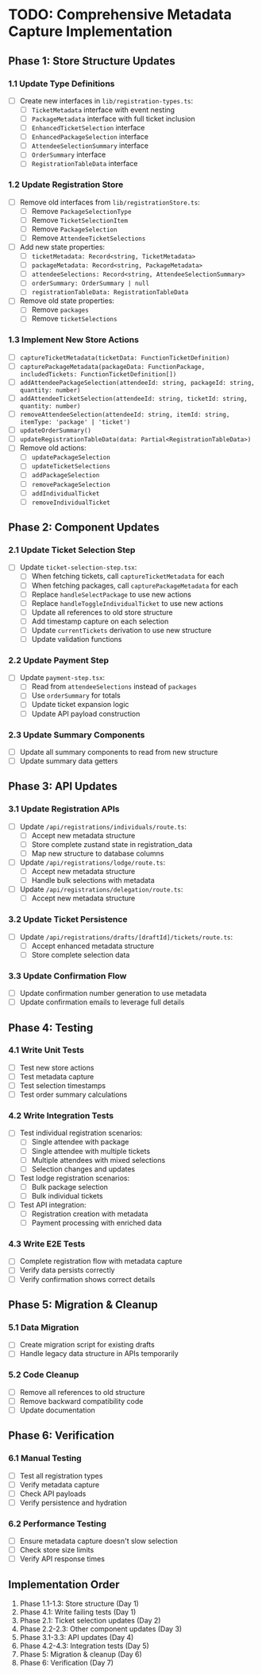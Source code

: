 # TODO: Comprehensive Metadata Capture Implementation

## Phase 1: Store Structure Updates

### 1.1 Update Type Definitions
- [ ] Create new interfaces in `lib/registration-types.ts`:
  - [ ] `TicketMetadata` interface with event nesting
  - [ ] `PackageMetadata` interface with full ticket inclusion
  - [ ] `EnhancedTicketSelection` interface
  - [ ] `EnhancedPackageSelection` interface
  - [ ] `AttendeeSelectionSummary` interface
  - [ ] `OrderSummary` interface
  - [ ] `RegistrationTableData` interface

### 1.2 Update Registration Store
- [ ] Remove old interfaces from `lib/registrationStore.ts`:
  - [ ] Remove `PackageSelectionType`
  - [ ] Remove `TicketSelectionItem`
  - [ ] Remove `PackageSelection`
  - [ ] Remove `AttendeeTicketSelections`
- [ ] Add new state properties:
  - [ ] `ticketMetadata: Record<string, TicketMetadata>`
  - [ ] `packageMetadata: Record<string, PackageMetadata>`
  - [ ] `attendeeSelections: Record<string, AttendeeSelectionSummary>`
  - [ ] `orderSummary: OrderSummary | null`
  - [ ] `registrationTableData: RegistrationTableData`
- [ ] Remove old state properties:
  - [ ] Remove `packages`
  - [ ] Remove `ticketSelections`

### 1.3 Implement New Store Actions
- [ ] `captureTicketMetadata(ticketData: FunctionTicketDefinition)`
- [ ] `capturePackageMetadata(packageData: FunctionPackage, includedTickets: FunctionTicketDefinition[])`
- [ ] `addAttendeePackageSelection(attendeeId: string, packageId: string, quantity: number)`
- [ ] `addAttendeeTicketSelection(attendeeId: string, ticketId: string, quantity: number)`
- [ ] `removeAttendeeSelection(attendeeId: string, itemId: string, itemType: 'package' | 'ticket')`
- [ ] `updateOrderSummary()`
- [ ] `updateRegistrationTableData(data: Partial<RegistrationTableData>)`
- [ ] Remove old actions:
  - [ ] `updatePackageSelection`
  - [ ] `updateTicketSelections`
  - [ ] `addPackageSelection`
  - [ ] `removePackageSelection`
  - [ ] `addIndividualTicket`
  - [ ] `removeIndividualTicket`

## Phase 2: Component Updates

### 2.1 Update Ticket Selection Step
- [ ] Update `ticket-selection-step.tsx`:
  - [ ] When fetching tickets, call `captureTicketMetadata` for each
  - [ ] When fetching packages, call `capturePackageMetadata` for each
  - [ ] Replace `handleSelectPackage` to use new actions
  - [ ] Replace `handleToggleIndividualTicket` to use new actions
  - [ ] Update all references to old store structure
  - [ ] Add timestamp capture on each selection
  - [ ] Update `currentTickets` derivation to use new structure
  - [ ] Update validation functions

### 2.2 Update Payment Step
- [ ] Update `payment-step.tsx`:
  - [ ] Read from `attendeeSelections` instead of `packages`
  - [ ] Use `orderSummary` for totals
  - [ ] Update ticket expansion logic
  - [ ] Update API payload construction

### 2.3 Update Summary Components
- [ ] Update all summary components to read from new structure
- [ ] Update summary data getters

## Phase 3: API Updates

### 3.1 Update Registration APIs
- [ ] Update `/api/registrations/individuals/route.ts`:
  - [ ] Accept new metadata structure
  - [ ] Store complete zustand state in registration_data
  - [ ] Map new structure to database columns
- [ ] Update `/api/registrations/lodge/route.ts`:
  - [ ] Accept new metadata structure
  - [ ] Handle bulk selections with metadata
- [ ] Update `/api/registrations/delegation/route.ts`:
  - [ ] Accept new metadata structure

### 3.2 Update Ticket Persistence
- [ ] Update `/api/registrations/drafts/[draftId]/tickets/route.ts`:
  - [ ] Accept enhanced metadata structure
  - [ ] Store complete selection data

### 3.3 Update Confirmation Flow
- [ ] Update confirmation number generation to use metadata
- [ ] Update confirmation emails to leverage full details

## Phase 4: Testing

### 4.1 Write Unit Tests
- [ ] Test new store actions
- [ ] Test metadata capture
- [ ] Test selection timestamps
- [ ] Test order summary calculations

### 4.2 Write Integration Tests
- [ ] Test individual registration scenarios:
  - [ ] Single attendee with package
  - [ ] Single attendee with multiple tickets
  - [ ] Multiple attendees with mixed selections
  - [ ] Selection changes and updates
- [ ] Test lodge registration scenarios:
  - [ ] Bulk package selection
  - [ ] Bulk individual tickets
- [ ] Test API integration:
  - [ ] Registration creation with metadata
  - [ ] Payment processing with enriched data

### 4.3 Write E2E Tests
- [ ] Complete registration flow with metadata capture
- [ ] Verify data persists correctly
- [ ] Verify confirmation shows correct details

## Phase 5: Migration & Cleanup

### 5.1 Data Migration
- [ ] Create migration script for existing drafts
- [ ] Handle legacy data structure in APIs temporarily

### 5.2 Code Cleanup
- [ ] Remove all references to old structure
- [ ] Remove backward compatibility code
- [ ] Update documentation

## Phase 6: Verification

### 6.1 Manual Testing
- [ ] Test all registration types
- [ ] Verify metadata capture
- [ ] Check API payloads
- [ ] Verify persistence and hydration

### 6.2 Performance Testing
- [ ] Ensure metadata capture doesn't slow selection
- [ ] Check store size limits
- [ ] Verify API response times

## Implementation Order
1. Phase 1.1-1.3: Store structure (Day 1)
2. Phase 4.1: Write failing tests (Day 1)
3. Phase 2.1: Ticket selection updates (Day 2)
4. Phase 2.2-2.3: Other component updates (Day 3)
5. Phase 3.1-3.3: API updates (Day 4)
6. Phase 4.2-4.3: Integration tests (Day 5)
7. Phase 5: Migration & cleanup (Day 6)
8. Phase 6: Verification (Day 7)